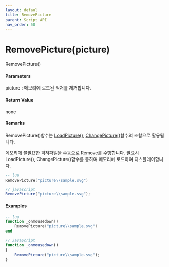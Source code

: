 ```yaml
---
layout: defaul
title: RemovePicture
parent: Script API
nav_order: 58
---
```

# RemovePicture\(picture\)

RemovePicture\(\)

#### Parameters

picture : 메모리에 로드된 픽쳐를 제거합니다.

#### Return Value

none

#### Remarks

RemovePicture\(\)함수는 [LoadPicture\(\)](/ScriptAPI\LoadPicture.html), [ChangePicture\(\)](/ScriptAPI\ChangePicture.html)함수의 조합으로 활용됩니다.

메모리에 불필요한 픽쳐파일을 수동으로 Remove를 수행합니다. 필요시 LoadPicture\(\), ChangePicture\(\)함수를 통하여 메모리에 로드하여 디스플레이합니다.

```lua
-- lua
RemovePicture("picture\\sample.svg")
```

```js
// javascript
RemovePicture("picture\\sample.svg");
```

#### 

#### Examples

```lua
-- lua
function _onmousedown()
    RemovePicture("picture\\sample.svg")
end
```

```js
// JavaScript
function _onmousedown()
{    
    RemovePicture("picture\\sample.svg");
}
```



